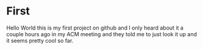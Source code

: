 # First
Hello World this is my first project on github and I only heard about it a couple hours ago in my ACM meeting and they told me to just look it up and it seems pretty cool so far.
